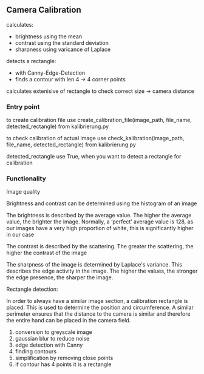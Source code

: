 ## Camera Calibration

calculates:

- brightness using the mean
- contrast using the standard deviation
- sharpness using varicance of Laplace

detects a rectangle:

- with Canny-Edge-Detection
- finds a contour with len 4
  -> 4 corner points

calculates extenisive of rectangle to check correct size
-> camera distance

### Entry point

to create calibration file use create_calibration_file(image_path, file_name, detected_rectangle) from kalibrierung.py

to check calibration of actual image use check_kalibration(image_path, file_name, detected_rectangle) from kalibrierung.py

detected_rectangle use True, when you want to detect a rectangle for calibration

### Functionality

Image quality

Brightness and contrast can be determined using the histogram of an image

The brightness is described by the average value. The higher the average value, the brighter the image. Normally, a ‘perfect’ average value is 128, as our images have a very high proportion of white, this is significantly higher in our case

The contrast is described by the scattering. The greater the scattering, the higher the contrast of the image

The sharpness of the image is determined by Laplace's variance. This describes the edge activity in the image. The higher the values, the stronger the edge presence, the sharper the image.

Rectangle detection:

In order to always have a similar image section, a calibration rectangle is placed. This is used to determine the position and circumference.
A similar perimeter ensures that the distance to the camera is similar and therefore the entire hand can be placed in the camera field.

1. conversion to greyscale image
2. gaussian blur to reduce noise
3. edge detection with Canny
4. finding contours
5. simplification by removing close points
6. if contour has 4 points it is a rectangle
